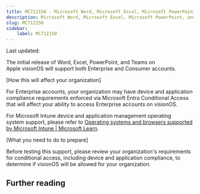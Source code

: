 ```yaml
---
title: MC712150 - Microsoft Word, Microsoft Excel, Microsoft PowerPoint, and Microsoft Teams on Apple visionOS
description: Microsoft Word, Microsoft Excel, Microsoft PowerPoint, and Microsoft Teams on Apple visionOS
slug: MC712150
sidebar:
    label: MC712150
---
```



Last updated: 

<p style="">The initial release of Word, Excel, PowerPoint, and Teams on Apple&nbsp;visionOS will support both Enterprise and Consumer accounts.</p><p>[How this will affect your organization]</p><p>For Enterprise accounts, your organization may have device and application compliance requirements enforced via Microsoft Entra Conditional Access that will affect your ability to access Enterprise accounts on visionOS.</p><p>For Microsoft Intune device and application management operating system&nbsp;support, please refer to&nbsp;<a href="https://learn.microsoft.com/mem/intune/fundamentals/supported-devices-browsers" target="_blank">Operating systems and browsers supported by Microsoft Intune | Microsoft Learn</a>.&nbsp;</p><p>[What you need to do to prepare]</p><p>Before testing this support, please review your organization's requirements for conditional access, including device and application compliance, to determine if visionOS will be allowed for your organization.</p>

## Further reading
